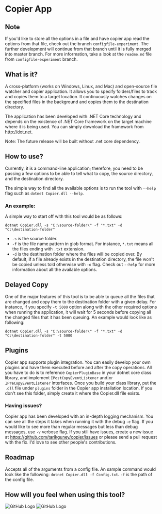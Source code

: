# Copier App
## Note

If you'd like to store all the options in a file and have copier app read the options from that file, check out the branch `configfile-experiment`. The further development will continue from that branch until it is fully merged into master branch. For more information, take a look at the `readme.md` file from `configfile-experiment` branch.

## What is it?
A cross-platform (works on Windows, Linux, and Mac) and open-source file watcher and copier application. It allows you to specify folders/files to track and copies them to a target location. It continuously watches changes on the specified files in the background and copies them to the destination directory.

The application has been developed with .NET Core technology and depends on the existence of .NET Core framework on the target machine where it is being used. You can simply download the framework from http://dot.net.

Note: The future release will be built without .net core dependency.

## How to use?
Currently, it is a command-line application; therefore, you need to be passing a few options to be able to tell what to copy, the source directory, and the destination directory.

The simple way to find all the available options is to run the tool with `--help` flag such as `dotnet Copier.dll --help`.

### An example:
A simple way to start off with this tool would be as follows:

```dotnet Copier.dll -s "C:\source-folder\" -f "*.txt" -d "C:\destination-folder"```

- `-s` is the source folder.
- `-f` is the file name pattern in glob format. For instance, `*.txt` means all the files ending with `.txt` extension.
- `-d` is the destination folder where the files will be copied over.
By default, if a file already exists in the destination directory, the file won't be copied unless told otherwise with `-o` flag. Check out `--help` for more information about all the available options.

## Delayed Copy
One of the major features of this tool is to be able to queue all the files that are changed and copy them to the destination folder with a given delay. For instance, if you specify `-t 5000` option along with the other required options when running the application, it will wait for 5 seconds before copying all the changed files that it has been queuing. An example would look like as following:

```dotnet Copier.dll -s "C:\source-folder\" -f "*.txt" -d "C:\destination-folder" -t 5000```

## Plugins
Copier app supports plugin integration. You can easily develop your own plugins and have them executed before and after the copy operations. All you have to do is to reference `CopierPluginBase` in your dotnet core class library, and implement `IPostCopyEventListener` and|or `IPreCopyEventListener` interfaces. Once you build your class library, put the `.dll` file under `plugins` folder in the Copier app installation location. If you don't see this folder, simply create it where the Copier.dll file exists.

### Having issues?
Copier app has been developed with an in-depth logging mechanism. You can see all the steps it takes when running it with the debug `-e` flag. If you would like to see more than regular messages but less than debug messages, use `-v` verbose flag. If you still have issues, create a new issue at https://github.com/tarikguney/copier/issues or please send a pull request with the fix. I'd love to see other people's contributions.



## Roadmap
Accepts all of the arguments from a config file. An sample command would look like the following: `dotnet Copier.dll -f Config.txt`. `-f` is the path of the config file.

## How will you feel when using this tool?

![GitHub Logo](https://media.giphy.com/media/l1IYbqyLSloejiLok/giphy.gif)
![GitHub Logo](https://media.giphy.com/media/13HgwGsXF0aiGY/giphy.gif)
